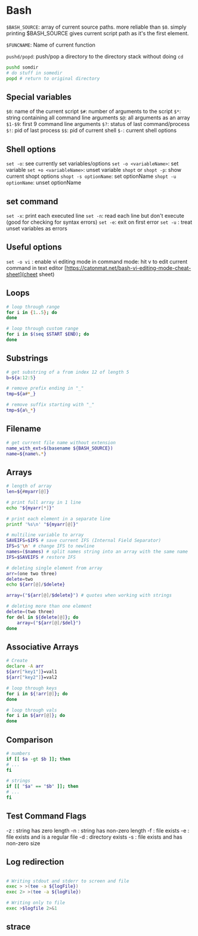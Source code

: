# Bash

`$BASH_SOURCE`: array of  current source paths. more reliable than `$0`. simply printing $BASH_SOURCE gives current script path as it's the first element.

`$FUNCNAME`: Name of current function

`pushd/popd`: push/pop a directory to the directory stack without doing `cd`
```bash
pushd somdir
# do stuff in somedir
popd # return to original directory
```

## Special variables
`$0`: name of the current script
`$#`: number of arguments to the script
`$*`: string containing all command line arguments
`$@`: all arguments as an array
`$1-$9`: first 9 command line arguments
`$?`: status of last command/process
`$!`: pid of last process
`$$`: pid of current shell 
`$-`: current shell options


## Shell options
`set -o`: see currently set variables/options
`set -o <variableName>`: set variable
`set +o <variableName>`: unset variable
`shopt` or `shopt -p`: show current shopt options
`shopt -s optionName`: set optionName
`shopt -u optionName`: unset optionName

## set command
`set -x`: print each executed line
`set -n`: read each line but don't execute (good for checking for syntax errors)
`set -e`: exit on first error
`set -u` : treat unset variables as errors

## Useful options
`set -o vi` : enable vi editing mode
    in command mode: hit v to edit current command in text editor
    [https://catonmat.net/bash-vi-editing-mode-cheat-sheet](cheet sheet)


## Loops
```bash
# loop through range
for i in {1..5}; do
done

# loop through custom range
for i in $(seq $START $END); do
done
```


## Substrings
```bash
# get substring of a from index 12 of length 5
b=${a:12:5}

# remove prefix ending in "_"
tmp=${a#*_}

# remove suffix starting with "_"
tmp=${a%_*}
```

## Filename
```bash
# get current file name without extension
name_with_ext=$(basename ${BASH_SOURCE})
name=${name%.*}
```

## Arrays
```bash
# length of array
len=${#myarr[@]}

# print full array in 1 line
echo "${myarr[*]}"

# print each element in a separate line
printf '%s\n' "${myarr[@]}"

# multiline variable to array
SAVEIFS=$IFS # save current IFS (Internal Field Separator)
IFS=$'\n' # change IFS to newline
names=($names) # split names string into an array with the same name
IFS=$SAVEIFS # restore IFS

# deleting single element from array
arr=(one two three)
delete=two
echo ${arr[@]/$delete}

array=("${arr[@]/$delete}") # quotes when working with strings

# deleting more than one element
delete=(two three)
for del in ${delete[@]}; do
    array=("${arr[@]/$del}")
done

```

## Associative Arrays
```bash
# Create
declare -A arr
${arr["key1"]}=val1
${arr["key2"]}=val2

# loop through keys
for i in ${!arr[@]}; do
done

# loop through vals
for i in ${arr[@]}; do
done

```

## Comparison
```bash
# numbers
if [[ $a -gt $b ]]; then 
# ...
fi

# strings
if [[ "$a" == "$b" ]]; then
# ...
fi

```


## Test Command Flags
-z : string has zero length
-n : string has non-zero length
-f : file exists
-e : file exists and is a regular file
-d : directory exists
-s : file exists and has non-zero size


## Log redirection
```bash

# Writing stdout and stderr to screen and file
exec > >(tee -a ${logFile})
exec 2> >(tee -a ${logFile})

# Writing only to file
exec >$logfile 2>&1
```


## strace
